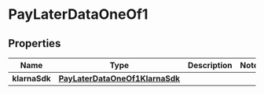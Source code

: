 

# PayLaterDataOneOf1


## Properties

| Name | Type | Description | Notes |
|------------ | ------------- | ------------- | -------------|
|**klarnaSdk** | [**PayLaterDataOneOf1KlarnaSdk**](PayLaterDataOneOf1KlarnaSdk.md) |  |  |



